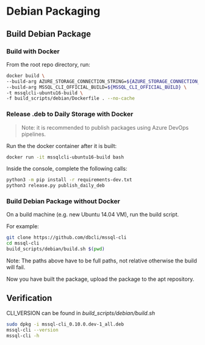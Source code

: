 # Debian Packaging

## Build Debian Package

### Build with Docker
From the root repo directory, run:
```sh
docker build \
--build-arg AZURE_STORAGE_CONNECTION_STRING=${AZURE_STORAGE_CONNECTION_STRING} \
--build-arg MSSQL_CLI_OFFICIAL_BUILD=${MSSQL_CLI_OFFICIAL_BUILD} \
-t mssqlcli-ubuntu16-build \
-f build_scripts/debian/Dockerfile . --no-cache
```

### Release .deb to Daily Storage with Docker
> Note: it is recommended to publish packages using Azure DevOps pipelines.

Run the the docker container after it is built:
```sh
docker run -it mssqlcli-ubuntu16-build bash
```

Inside the console, complete the following calls:
```sh
python3 -m pip install -r requirements-dev.txt
python3 release.py publish_daily_deb
```

### Build Debian Package without Docker

On a build machine (e.g. new Ubuntu 14.04 VM), run the build script.

For example:
```sh
git clone https://github.com/dbcli/mssql-cli
cd mssql-cli
build_scripts/debian/build.sh $(pwd)
```

Note: The paths above have to be full paths, not relative otherwise the build will fail.

Now you have built the package, upload the package to the apt repository.


## Verification

CLI_VERSION can be found in *build_scripts/debian/build.sh*
```sh
sudo dpkg -i mssql-cli_0.10.0.dev-1_all.deb
mssql-cli --version
mssql-cli -h
```
